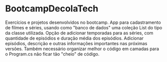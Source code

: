 # BootcampDecolaTech
Exercícios e projetos desenvolvidos no bootcamp.
App para cadastramento de filmes e séries, usando como "banco de dados" uma coleção List<T> do tipo da classe utilizada. Opção de adicionar temporadas para as séries, com quantidade de episódios e duração média dos episódios. Adicionar episódios, descrição e outras informações importantes nas próximas versões. Também necessário organizar melhor o código em camadas para o Program.cs não ficar tão "cheio" de código.
